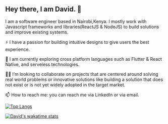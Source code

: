 ## Hey there, I am David. 👋
I am a software engineer based in Nairobi,Kenya. 
I mostly work with Javascript frameworks and libraries(ReactJS & NodeJS) to build solutions and improve existing systems.

⚡️ I have a passion for building intuitive designs to give users the best experience.

🔭 I am currently exploring cross platform languages such as Flutter & React Native, and serveless technologies.

👫🏽 I’m looking to collaborate on projects that are centered around solving real world problems or innovative solutions like
building a solution that does not exist or is not yet widely adopted in the target market.

📫 How to reach me: you can reach me via LinkedIn or via email.



[![Top Langs](https://github-readme-stats.vercel.app/api/top-langs/?username=david-mbugua&layout=compact&theme=dracular)](https://github.com/david-mbugua/github-readme-stats)

[![David's wakatime stats](https://github-readme-stats.vercel.app/api/wakatime?username=David_Mbugua)](https://github.com/david-mbugua/github-readme-stats)


<!--
**david-mbugua/david-mbugua** is a ✨ _special_ ✨ repository because its `README.md` (this file) appears on your GitHub profile.

Here are some ideas to get you started:

- 🔭 I’m currently working on ...
- 🌱 I’m currently learning ...
- 👯 I’m looking to collaborate on ...
- 🤔 I’m looking for help with ...
- 💬 Ask me about ...
- 📫 How to reach me: ...
- 😄 Pronouns: ...
- ⚡ Fun fact: ...
-->
